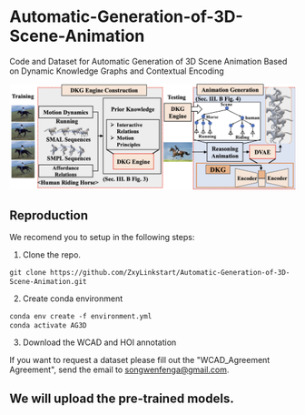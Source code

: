 # Automatic-Generation-of-3D-Scene-Animation
Code and Dataset for Automatic Generation of 3D Scene Animation Based on Dynamic Knowledge Graphs and Contextual Encoding

<div align="center">
  <img src="fig/overviews.png" width="900px" />
</div>

## Reproduction

We recomend you to setup in the following steps:

1. Clone the repo.
```
git clone https://github.com/ZxyLinkstart/Automatic-Generation-of-3D-Scene-Animation.git
```

2. Create conda environment
```
conda env create -f environment.yml
conda activate AG3D
```

3. Download the WCAD and HOI annotation

If you want to request a dataset please fill out the "WCAD_Agreement Agreement", send the email to songwenfenga@gmail.com.

## We will upload the pre-trained models.
